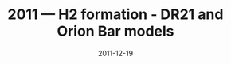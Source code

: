 ---
title: "2011 &mdash; H2 formation - DR21 and Orion Bar models"
collection: talks
type: "Talk"
tag: academic
invited: 
permalink: \talks\2011-12-19-H2-formation---DR21-and-Orion-Bar-models
paperurl: '/files/pdf/talks/Talk-Koeln-2011.pdf'
date: "2011-12-19"
venue: "Herschel Key Project WADI/HEXOS workshop"
location: "Cologne, Germany"
---